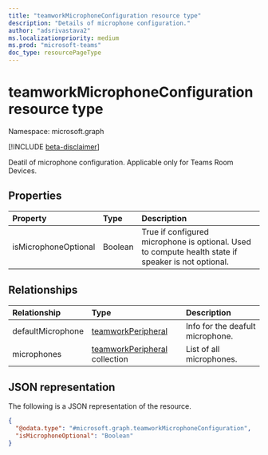 ```yaml
---
title: "teamworkMicrophoneConfiguration resource type"
description: "Details of microphone configuration."
author: "adsrivastava2"
ms.localizationpriority: medium
ms.prod: "microsoft-teams"
doc_type: resourcePageType
---
```


# teamworkMicrophoneConfiguration resource type

Namespace: microsoft.graph

[!INCLUDE [beta-disclaimer](../../includes/beta-disclaimer.md)]

Deatil of microphone configuration. Applicable only for Teams Room Devices.

## Properties
|Property|Type|Description|
|:---|:---|:---|
|isMicrophoneOptional|Boolean|True if configured microphone is optional. Used to compute health state if speaker is not optional.|

## Relationships
|Relationship|Type|Description|
|:---|:---|:---|
|defaultMicrophone|[teamworkPeripheral](../resources/teamworkperipheral.md)|Info for the deafult microphone.|
|microphones|[teamworkPeripheral](../resources/teamworkperipheral.md) collection|List of all microphones.|

## JSON representation
The following is a JSON representation of the resource.
<!-- {
  "blockType": "resource",
  "@odata.type": "microsoft.graph.teamworkMicrophoneConfiguration"
}
-->
``` json
{
  "@odata.type": "#microsoft.graph.teamworkMicrophoneConfiguration",
  "isMicrophoneOptional": "Boolean"
}
```

